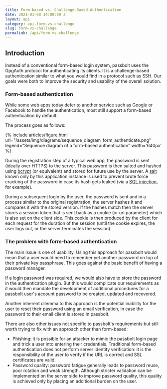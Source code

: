 ```yaml
---
title: Form-based vs. Challenge-Based Authentication
date: 2021-01-08 14:00:00 Z
layout: api
category: api,form-vs-challenge
slug: form-vs-challenge
permalink: /api/form-vs-challenge
---
```


## Introduction
Instead of a conventional form-based login system, passbolt uses the GpgAuth protocol
for authenticating its clients. It is a challenge-based authentication similar to what you would find in a protocol such as SSH. Our goals were both to improve the security and usability of the overall solution.

### Form-based authentication

While some web apps today defer to another service such as Google or Facebook to handle the authentication, most still support a form-based authentication by default.

The process goes as follows:

{% include articles/figure.html
    url="/assets/img/diagrams/sequence_diagram_form_authenticate.png"
    legend="Sequence diagram of a form-based authentication"
    width='640px'
%}

During the registration step of a typical web app, the password is sent (ideally over HTTPS) to the server. This password is then salted and hashed using [bcrypt](https://en.wikipedia.org/wiki/Bcrypt) (or equivalent) and stored for future use by the server. A [salt](https://en.wikipedia.org/wiki/Salt_(cryptography)) known only by this application instance is used to prevent brute force cracking of the password in case its hash gets leaked (via a [SQL injection](https://en.wikipedia.org/wiki/SQL_injection), for example).

During a subsequent login by the user, the password is sent and in a process similar to the original registration, the server hashes it and compares it with the stored version. If the hashes match then the server stores a session token that is sent back as a cookie (or url parameter) which is also set on the client side. This cookie is then produced by the client for each request for the duration of the session (until the cookie expires, the user logs out, or the server terminates the session).

### The problem with form-based authentication

The main issue is one of usability. Using this approach for passbolt would mean that a user would need to remember yet another password on top of their private key passphrase. This goes against the basic benefit of having a password manager.

If a login password was required, we would also have to store the password in the authentication plugin. But this would complicate our requirements as it would then mandate the development of additional procedures for a passbolt user's account password to be created, updated and recovered.

Another inherent dilemma to this approach is the potential inability for the user to reset their password using an email verification, in case the password to their email client is stored in passbolt.

There are also other issues not specific to passbolt's requirements but still worth trying to fix with an approach other than form-based:

* Phishing: it is possible for an attacker to mimic the passbolt login page and trick a user into entering their credentials. Traditional form-based authentication does not perform server identity verification: it is the responsibility of the user to verify if the URL is correct and SSL certificates are valid.
* Password quality: password fatigue generally leads to password reuse, poor rotation and weak strength. Although stricter validation can be implemented on the server side to improve password quality, this quality is achieved only by placing an additional burden on the user.
